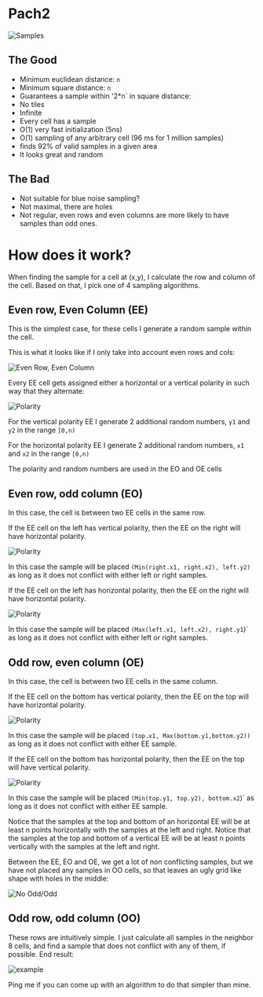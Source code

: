 # Pach2

![Samples](example.svg)

## The Good

* Minimum euclidean distance: `n`
* Minimum square distance: `n`
* Guarantees a sample within '2*n` in square distance: 
* No tiles
* Infinite
* Every cell has a sample
* O(1) very fast initialization (5ns)
* O(1) sampling of any arbitrary cell (96 ms for 1 million samples)
* finds 92% of valid samples in a given area
* It looks great and random

## The Bad

* Not suitable for blue noise sampling?
* Not maximal, there are holes
* Not regular, even rows and even columns are more likely to have samples than odd ones.

# How does it work?

When finding the sample for a cell at (x,y), I calculate the row and column of the cell.  Based on that, I pick one of 4 sampling algorithms.

## Even row, Even Column (EE)

This is the simplest case, for these cells I generate a random sample within the cell.  

This is what it looks like if I only take into account even rows and cols:

![Even Row, Even Column](even-even.svg)

Every EE cell gets assigned either a horizontal or a vertical polarity in such way that they alternate:

![Polarity](polarity.svg)

For the vertical polarity EE I generate 2 additional random numbers, `y1` and `y2` in the range `[0,n)`

For the horizontal polarity EE I generate 2 additional random numbers, `x1` and `x2` in the range `[0,n)`


The polarity and random numbers are used in the EO and OE cells

## Even row, odd column (EO)

In this case, the cell is between two EE cells in the same row. 

If the EE cell on the left has vertical polarity, then the EE on the right will have horizontal polarity.

![Polarity](polarity1.svg)

In this case the sample will be placed `(Min(right.x1, right.x2), left.y2)` as long as it does not conflict with either left or right samples.

If the EE cell on the left has horizontal polarity, then the EE on the right will have horizontal polarity.

![Polarity](polarity2.svg)

In this case the sample will be placed `(Max(left.x1, left.x2), right.y1`)` as long as it does not conflict with either left or right samples.

## Odd row, even column (OE)

In this case, the cell is between two EE cells in the same column. 

If the EE cell on the bottom has vertical polarity, then the EE on the top will have horizontal polarity.

![Polarity](polarity3.svg)

In this case the sample will be placed `(top.x1, Max(bottom.y1,bottom.y2))` as long as it does not conflict with either EE sample.

If the EE cell on the bottom has horizontal polarity, then the EE on the top will have vertical polarity.

![Polarity](polarity4.svg)

In this case the sample will be placed `(Min(top.y1, top.y2), bottom.x2`)` as long as it does not conflict with either EE sample.

Notice that the samples at the top and bottom of an horizontal EE will be at least n points horizontally with the samples at the left and right. 
Notice that the samples at the top and bottom of a vertical EE will be at least n points vertically with the samples at the left and right.

Between the EE, EO and OE, we get a lot of non conflicting samples, but we have not placed any samples in OO cells, so that leaves an ugly grid like shape with holes in the middle:

![No Odd/Odd](no_odd_odd.svg)

## Odd row, odd column (OO)

These rows are intuitively simple.  I just calculate all samples in the neighbor 8 cells,  and find a sample that does not conflict with any of them,  if possible. End result:

![example](example.svg)

Ping me if you can come up with an algorithm to do that simpler than mine.
